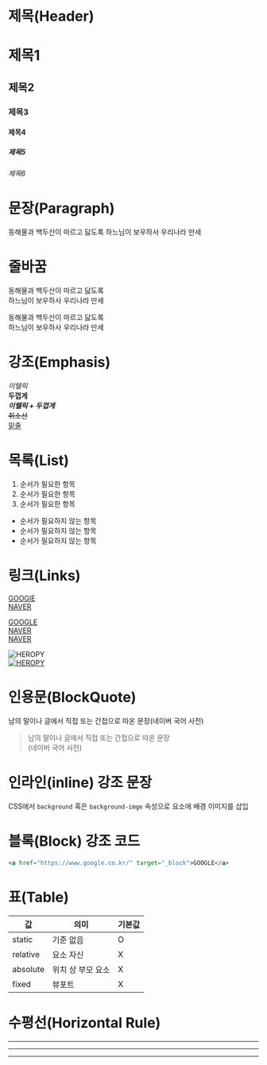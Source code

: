 # 제목(Header)

# 제목1
## 제목2
### 제목3
#### 제목4
##### 제목5
###### 제목6

# 문장(Paragraph)
동해물과 백두산이 마르고 닳도록
하느님이 보우하사 우리나라 만세

# 줄바꿈
동해물과 백두산이 마르고 닳도록  
하느님이 보우하사 우리나라 만세

동해물과 백두산이 마르고 닳도록<br /> 
하느님이 보우하사 우리나라 만세

# 강조(Emphasis)
_이텔릭_  
**두껍게**  
**_이텔릭 + 두껍게_**  
~~취소선~~  
<u>밑줄</u>  

# 목록(List)
1. 순서가 필요한 항목
1. 순서가 필요한 항목
1. 순서가 필요한 항목

-  순서가 필요하지 않는 항목
-  순서가 필요하지 않는 항목
-  순서가 필요하지 않는 항목

# 링크(Links)
<a href="https://google.com">GOOGlE</a>  
<a href="https://naver.com" title="NAVER로 이동!">NAVER</a>

[GOOGLE](https://google.com)  
[NAVER](https://naver.com "NAVER로 이동!")  
<a href="https://naver.com" title="NAVER로 이동!" target="_blank">NAVER</a>  

![HEROPY](https://heropy.blog/css/images/logo.png)  
[![HEROPY](https://heropy.blog/css/images/logo.png)](https://heropy.blog/)  

# 인용문(BlockQuote)
남의 말이나 글에서 직접 또는 간접으로 따온 문장(네이버 국어 사전)  

>남의 말이나 글에서 직접 또는 간접으로 따온 문장  
>(네이버 국어 사전)

# 인라인(inline) 강조 문장
CSS에서 `background` 혹은 `background-imge` 속성으로 요소에 배경 이미지를 삽입  

# 블록(Block) 강조 코드
```html
<a href="https://www.google.co.kr/" target="_block">GOOGLE</a>
```

# 표(Table)
값 | 의미 | 기본값
--|--|--
static | 기준 없음 | O
relative | 요소 자신 | X
absolute | 위치 상 부모 요소 | X
fixed | 뷰포트 | X

# 수평선(Horizontal Rule)

---

***

___

